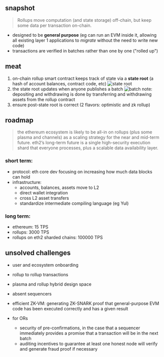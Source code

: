 ## snapshot
> Rollups move computation (and state storage) off-chain, but keep some data per transaction on-chain.
- designed to be **general purpose** (eg can run an EVM inside it, allowing all existing layer 1 applications to *migrate* without the need to write new code)
- transactions are verified in batches rather than one by one ("rolled up")

## meat
1. on-chain rollup smart contract keeps track of state via a **state root** (a hash of account balances, contract code, etc)
![state root](https://vitalik.ca/images/rollup-files/diag1.png)
2. the state root updates when anyone publishes a batch
![batch](https://vitalik.ca/images/rollup-files/diag2.png)
note: depositing and withdrawing is done by transferring and withdrawing assets from the rollup contract
3. ensure post-state root is correct (2 flavors: optimistic and zk rollup)
## roadmap
> the ethereum ecosystem is likely to be all-in on rollups (plus some plasma and channels) as a scaling strategy for the near and mid-term future. eth2’s long-term future is a single high-security execution shard that everyone processes, plus a scalable data availability layer.
### short term: 
- protocol: eth core dev focusing on increasing how much data blocks can hold
- infrastructure: 
    - accounts, balances, assets move to L2
    - direct wallet integration
    - cross L2 asset transfers 
    - standardize intermediate compiling language (eg Yul) 
### long term: 
- ethereum: 15 TPS
- rollups: 3000 TPS
- rollups on eth2 sharded chains: 100000 TPS

## unsolved challenges 
- user and ecosystem onboarding 
- rollup to rollup transactions
- plasma and rollup hybrid design space
- absent sequencers 
- efficient ZK-VM: generating ZK-SNARK proof that general-purpose EVM code has been executed correctly and has a given result

- for ORs
    - security of pre-confirmations, in the case that a sequencer immediately provides a promise that a transaction will be in the next batch
    - auditing incentives to guarantee at least one honest node will verify and generate fraud proof if necessary

